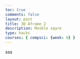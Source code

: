 ```yaml
---
toc: true
comments: false
layout: post
title: 3D Aframe 2
description: Movble sqare
type: hacks
courses: { compsci: {week: 6} }
--- 
```

<html>
<head>
  <script src="https://aframe.io/releases/1.2.0/aframe.min.js"></script>
</head>
<body>

  <!-- Scene -->
  <a-scene>
    <!-- Moving Box -->
    <a-box id="movableBox" position="0 1 0" width="1" height="1" depth="1" color="red" wasd-controls></a-box>
    <!-- Stationary Box -->
    <a-box id="stationaryBox" position="3 1 0" width="1" height="1" depth="1" color="green"></a-box>
    <!-- Camera -->
    <a-entity camera look-controls position="0 1.6 5"></a-entity>
  </a-scene>sss

  <script>
    AFRAME.registerComponent('collision-handler', {
      init: function () {
        this.movableBox = document.getElementById('movableBox');
        this.stationaryBox = document.getElementById('stationaryBox');
      },

      tick: function () {
        var movablePosition = this.movableBox.getAttribute('position');
        var stationaryPosition = this.stationaryBox.getAttribute('position');

        // Check for collision
        if (
          movablePosition.x < stationaryPosition.x + 0.5 &&
          movablePosition.x > stationaryPosition.x - 0.5 &&
          movablePosition.z < stationaryPosition.z + 0.5 &&
          movablePosition.z > stationaryPosition.z - 0.5
        ) {
          alert('You win!');
          // Reset the position of the movable box
          this.movableBox.setAttribute('position', '0 1 0');
        }
      }
    });
  </script>

  <a-scene collision-handler></a-scene>

</body>
</html>
